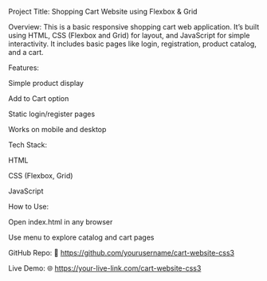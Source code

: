 Project Title: Shopping Cart Website using Flexbox & Grid

Overview:
This is a basic responsive shopping cart web application. It’s built using HTML, CSS (Flexbox and Grid) for layout, and JavaScript for simple interactivity. It includes basic pages like login, registration, product catalog, and a cart.

Features:

Simple product display

Add to Cart option

Static login/register pages

Works on mobile and desktop

Tech Stack:

HTML

CSS (Flexbox, Grid)

JavaScript

How to Use:

Open index.html in any browser

Use menu to explore catalog and cart pages

GitHub Repo:
🔗 https://github.com/yourusername/cart-website-css3

Live Demo:
🌐 https://your-live-link.com/cart-website-css3

